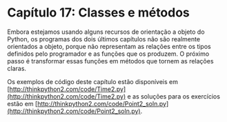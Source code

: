 # Capítulo 17: Classes e métodos

Embora estejamos usando alguns recursos de orientação a objeto do Python, os programas dos dois últimos capítulos não são realmente orientados a objeto, porque não representam as relações entre os tipos definidos pelo programador e as funções que os produzem. O próximo passo é transformar essas funções em métodos que tornem as relações claras.

Os exemplos de código deste capítulo estão disponíveis em [http://thinkpython2.com/code/Time2.py](http://thinkpython2.com/code/Time2.py) e as soluções para os exercícios estão em [http://thinkpython2.com/code/Point2_soln.py](http://thinkpython2.com/code/Point2_soln.py).
